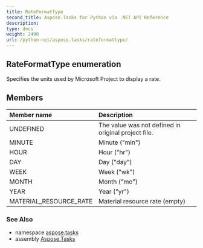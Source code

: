 ```yaml
---
title: RateFormatType
second_title: Aspose.Tasks for Python via .NET API Reference
description: 
type: docs
weight: 2490
url: /python-net/aspose.tasks/rateformattype/
---
```


## RateFormatType enumeration

Specifies the units used by Microsoft Project to display a rate.

## Members
| Member name | Description |
| :- | :- |
|UNDEFINED|The value was not defined in original project file.|
|MINUTE|Minute ("min")|
|HOUR|Hour ("hr")|
|DAY|Day ("day")|
|WEEK|Week ("wk")|
|MONTH|Month ("mo")|
|YEAR|Year ("yr")|
|MATERIAL_RESOURCE_RATE|Material resource rate (empty)|

### See Also

* namespace [aspose.tasks](/tasks/python-net/aspose.tasks/)
* assembly [Aspose.Tasks](/tasks/python-net/)

